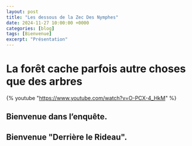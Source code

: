 ```yaml
---
layout: post
title: "Les dessous de la Zec Des Nymphes" 
date: 2024-11-27 10:00:00 +0000
categories: [blog]
tags: [Bienvenue]
excerpt: "Présentation"
---
```


# La forêt cache parfois autre choses que des arbres

{% youtube "https://www.youtube.com/watch?v=O-PCX-4_HkM" %}

## Bienvenue dans l’enquête. 
## Bienvenue "Derrière le Rideau".


